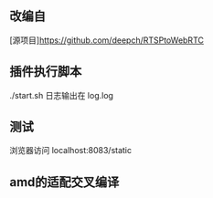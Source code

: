 ## 改编自
[源项目]https://github.com/deepch/RTSPtoWebRTC
## 插件执行脚本
./start.sh 日志输出在 log.log

## 测试
浏览器访问 localhost:8083/static

## amd的适配交叉编译

